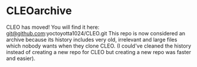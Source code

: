 # CLEOarchive
CLEO has moved! You will find it here: git@github.com:yoctoyotta1024/CLEO.git
This repo is now considered an archive because its history includes very old, irrelevant and large files which nobody wants when they clone CLEO. (I could've cleaned the history instead of creating a new repo for CLEO but creating a new repo was faster and easier).
